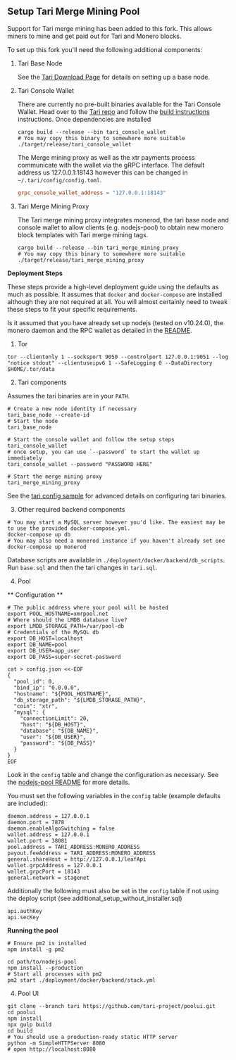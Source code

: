
Setup Tari Merge Mining Pool
----------------------------

Support for Tari merge mining has been added to this fork. This allows miners to mine and get paid out for Tari and Monero blocks.

To set up this fork you'll need the following additional components:

1. Tari Base Node

   See the [Tari Download Page](https://www.tari.com/downloads/) for details on setting up a base node.

2. Tari Console Wallet

   There are currently no pre-built binaries available for the Tari Console Wallet. Head over to the [Tari repo](https://github.com/tari-project/tari) and follow the [build instructions](https://github.com/tari-project/tari#building-from-source) instructions.
   Once dependencies are installed

   ```shell
   cargo build --release --bin tari_console_wallet
   # You may copy this binary to somewhere more suitable
   ./target/release/tari_console_wallet
   ```

   The Merge mining proxy as well as the xtr payments process communicate with the wallet via the gRPC interface. The default address us 127.0.0.1:18143 however this can be changed in `~/.tari/config/config.toml`.

   ```toml
   grpc_console_wallet_address = "127.0.0.1:18143"
   ```

3. Tari Merge Mining Proxy

   The Tari merge mining proxy integrates monerod, the tari base node and console wallet to allow clients (e.g. nodejs-pool) to obtain new monero block templates with Tari merge mining tags.

   ```shell
   cargo build --release --bin tari_merge_mining_proxy
   # You may copy this binary to somewhere more suitable
   ./target/release/tari_merge_mining_proxy
    ```

**Deployment Steps**

These steps provide a high-level deployment guide using the defaults as much as possible. It assumes that `docker` and `docker-compose` are installed although they are not required at all.
You will almost certainly need to tweak these steps to fit your specific requirements.

Is it assumed that you have already set up nodejs (tested on v10.24.0), the monero daemon and the RPC wallet as detailed in the [README](README.md).

1. Tor

```shell
tor --clientonly 1 --socksport 9050 --controlport 127.0.0.1:9051 --log "notice stdout" --clientuseipv6 1 --SafeLogging 0 --DataDirectory $HOME/.tor/data
```

2. Tari components

Assumes the tari binaries are in your `PATH`.

```shell
# Create a new node identity if necessary
tari_base_node --create-id
# Start the node
tari_base_node

# Start the console wallet and follow the setup steps
tari_console_wallet
# once setup, you can use `--password` to start the wallet up immediately
tari_console_wallet --password "PASSWORD HERE"

# Start the merge mining proxy
tari_merge_mining_proxy
```

See the [tari config sample](https://github.com/tari-project/tari/blob/development/common/config/tari_config_example.toml) for advanced details on configuring tari binaries.

3. Other required backend components

```shell
# You may start a MySQL server however you'd like. The easiest may be to use the provided docker-compose.yml.
docker-compose up db
# You may also need a monerod instance if you haven't already set one
docker-compose up monerod
```

Database scripts are available in `./deployment/docker/backend/db_scripts`. Run `base.sql` and then the tari changes in `tari.sql`.

4. Pool

** Configuration **

```shell
# The public address where your pool will be hosted
export POOL_HOSTNAME=xmrpool.net
# Where should the LMDB database live?
export LMDB_STORAGE_PATH=/var/pool-db
# Credentials of the MySQL db
export DB_HOST=localhost
export DB_NAME=pool
export DB_USER=app_user
export DB_PASS=super-secret-password

cat > config.json <<-EOF
{
  "pool_id": 0,
  "bind_ip": "0.0.0.0",
  "hostname": "${POOL_HOSTNAME}",
  "db_storage_path": "${LMDB_STORAGE_PATH}",
  "coin": "xtr",
  "mysql": {
    "connectionLimit": 20,
    "host": "${DB_HOST}",
    "database": "${DB_NAME}",
    "user": "${DB_USER}",
    "password": "${DB_PASS}"
  }
}
EOF
```

Look in the `config` table and change the configuration as necessary. See the [nodejs-pool README](README.md) for more details.

You must set the following variables in the `config` table (example defaults are included):
```
daemon.address = 127.0.0.1
daemon.port = 7878
daemon.enableAlgoSwitching = false
wallet.address = 127.0.0.1
wallet.port = 38081
pool.address = TARI_ADDRESS:MONERO_ADDRESS
payout.feeAddress = TARI_ADDRESS:MONERO_ADDRESS
general.shareHost = http://127.0.0.1/leafApi
wallet.grpcAddress = 127.0.0.1
wallet.grpcPort = 18143
general.network = stagenet
```

Additionally the following must also be set in the `config` table if not using the deploy script (see additional_setup_without_installer.sql)
```
api.authKey
api.secKey
```


**Running the pool**

```shell
# Ensure pm2 is installed
npm install -g pm2

cd path/to/nodejs-pool
npm install --production
# Start all processes with pm2
pm2 start ./deployment/docker/backend/stack.yml
```

4. Pool UI

```shell
git clone --branch tari https://github.com/tari-project/poolui.git
cd poolui
npm install
npx gulp build
cd build
# You should use a production-ready static HTTP server
python -m SimpleHTTPServer 8080
# open http://localhost:8080
```
